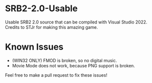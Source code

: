# SRB2-2.0-Usable
Usable SRB2 2.0 source that can be compiled with Visual Studio 2022.
Credits to STJr for making this amazing game.

# Known Issues
- (WIN32 ONLY) FMOD is broken, so no digital music.
- Movie Mode does not work, because PNG support is broken.

Feel free to make a pull request to fix these issues!
